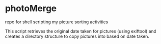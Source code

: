 # photoMerge
repo for shell scripting my picture sorting activities

This script retrieves the original date taken for pictures
(using exiftool) and creates a directory structure to copy 
pictures into based on date taken. 
